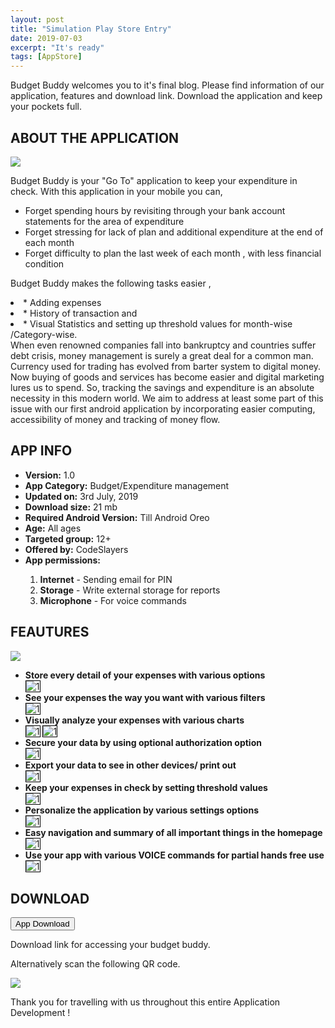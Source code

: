 ```yaml
---
layout: post
title: "Simulation Play Store Entry"
date: 2019-07-03
excerpt: "It's ready"
tags: [AppStore]
---
```


Budget Buddy welcomes you to it's final blog. Please find information of our application, features and download link. Download the application and keep your pockets full. 

<h2>ABOUT THE APPLICATION</h2>

<img src="https://live.staticflickr.com/65535/48153898262_63fd6d9917_o_d.png">

Budget Buddy is your "Go To" application to keep your expenditure in check. With this application in your mobile you can,

<ul>
<li>Forget spending hours by revisiting through your bank account statements for the area of expenditure </li>
<li>Forget stressing  for lack of plan and additional expenditure at the end of each month  </li>
<li>Forget difficulty to plan the last week of each month , with less financial condition </li>
</ul>

 
Budget Buddy makes the following tasks easier ,
<li>* Adding expenses</li>
<li>* History of transaction  and </li>
<li>* Visual Statistics and setting up threshold values for month-wise /Category-wise. </li> 
When even renowned companies fall into bankruptcy and countries suffer debt crisis, money management is surely a great deal for a common man. Currency used for trading has evolved from barter system to digital money. Now buying of goods and services has become easier and digital marketing lures us to spend. So, tracking the savings and expenditure is an absolute necessity in this modern world. 
We aim to address at least some part of this issue with our first android application by incorporating easier computing, accessibility of money and tracking of money flow.

<h2>APP INFO</h2>
<ul>
  <li><b>Version:</b> 1.0</li>
 <li><b>App Category:</b> Budget/Expenditure management</li>
<li><b>Updated on:</b> 3rd July, 2019</li>
<li><b>Download size:</b> 21 mb</li>
<li><b>Required Android Version:</b> Till Android Oreo </li>
<li><b>Age:</b> All ages </li>
<li><b>Targeted group:</b> 12+ </li>
<li><b>Offered by:</b> CodeSlayers </li>
<li><b>App permissions:</b> </li>
<ol>
  <li><b>Internet</b> - Sending email for PIN</li>
  <li><b>Storage</b> - Write external storage for reports</li>
  <li><b>Microphone</b> - For voice commands</li>
</ol>
</ul>

<h2>FEAUTURES</h2>

<img src = "https://live.staticflickr.com/65535/48182321087_f7975b6934_o_d.png" > 
<ul>
 <li><b>Store every detail of your expenses with various options</b></li>
 <img style="border:1px solid black;" src="https://live.staticflickr.com/65535/48170351462_dc29887741_z_d.jpg"  alt="1" align="center">
 
 <li><b>See your expenses the way you want with various filters</b></li>
 <img style="border:1px solid black;" src="https://live.staticflickr.com/65535/48170351287_9aac1ecc4c_z_d.jpg"  alt="1" align="center">
 
 <li><b>Visually analyze your expenses with various charts</b></li>
 <img style="border:1px solid black;" src="https://live.staticflickr.com/65535/48170351882_f0a9c08f5f_z_d.jpg" alt="1" align="center">
 
 <img style="border:1px solid black;" src="https://live.staticflickr.com/65535/48170351932_3eedb9f2d7_z_d.jpg"  alt="1" align="center">
 
 <li><b>Secure your data by using optional authorization option</b></li>
 <img style="border:1px solid black;" src="https://live.staticflickr.com/65535/48170693172_b33514f7a2_z_d.jpg"  alt="1" align="center">
 
 <li><b>Export your data to see in other devices/ print out </b></li>
  <img style="border:1px solid black;" src="https://live.staticflickr.com/65535/48170617166_1015d2dbd2_z_d.jpg"  alt="1" align="center">

<li><b>Keep your expenses in check by setting threshold values </b></li>
 <img style="border:1px solid black;" src="https://live.staticflickr.com/65535/48170278501_5d10f4e183_z_d.jpg"  alt="1" align="center">

<li><b>Personalize the application by various settings options</b></li>
 <img style="border:1px solid black;" src="https://live.staticflickr.com/65535/48170351837_504528fcf9_z_d.jpg"  alt="1" align="center">

<li><b>Easy navigation and summary of all important things in the homepage</b></li>
  <img style="border:1px solid black;" src="https://live.staticflickr.com/65535/48170351662_97a8b42e5d_z_d.jpg"  alt="1" align="center">

<li><b>Use your app with various VOICE commands for partial hands free use</b></li>
 <img style="border:1px solid black;" src="https://live.staticflickr.com/65535/48170278331_9c9596dc97_z_d.jpg"  alt="1" align="center">
 </ul>
 
 <h2>DOWNLOAD</h2>

<form action="https://drive.google.com/uc?export=download&id=1QMLN-YIxQKpC2ckXRzmFpy55pvyw19Xg">
<button>App Download</button>
</form>
 
 Download link for accessing your budget buddy. 
 
 Alternatively scan the following QR code. 
 
 <img src = "https://live.staticflickr.com/65535/48182340486_ff75a1286e_z_d.jpg">


Thank you for travelling with us throughout this entire Application Development !
